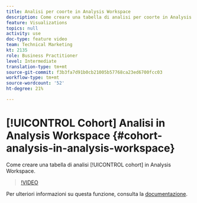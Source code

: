 ```yaml
---
title: Analisi per coorte in Analysis Workspace
description: Come creare una tabella di analisi per coorte in Analysis Workspace.
feature: Visualizations
topics: null
activity: use
doc-type: feature video
team: Technical Marketing
kt: 2135
role: Business Practitioner
level: Intermediate
translation-type: tm+mt
source-git-commit: f3b3fa7d91b0cb21005b57768ca23ed6700fcc03
workflow-type: tm+mt
source-wordcount: '52'
ht-degree: 21%

---
```



# [!UICONTROL Cohort] Analisi in Analysis Workspace  {#cohort-analysis-in-analysis-workspace}

Come creare una tabella di analisi [!UICONTROL cohort] in Analysis Workspace.

>[!VIDEO](https://video.tv.adobe.com/v/23990/?quality=12)

Per ulteriori informazioni su questa funzione, consulta la [documentazione](https://marketing.adobe.com/resources/help/it_IT/analytics/analysis-workspace/cohort_analysis.html).
